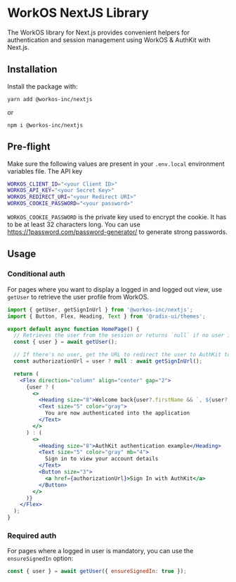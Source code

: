# WorkOS NextJS Library

The WorkOS library for Next.js provides convenient helpers for authentication and session management using WorkOS & AuthKit with Next.js.

## Installation

Install the package with:

```
yarn add @workos-inc/nextjs
```

or

```
npm i @workos-inc/nextjs
```

## Pre-flight

Make sure the following values are present in your `.env.local` environment variables file. The API key

```sh
WORKOS_CLIENT_ID="<your Client ID>"
WORKOS_API_KEY="<your Secret Key>"
WORKOS_REDIRECT_URI="<your Redirect URI>"
WORKOS_COOKIE_PASSWORD="<your password>"
```

`WORKOS_COOKIE_PASSWORD` is the private key used to encrypt the cookie. It has to be at least 32 characters long. You can use https://1password.com/password-generator/ to generate strong passwords.

## Usage

### Conditional auth

For pages where you want to display a logged in and logged out view, use `getUser` to retrieve the user profile from WorkOS.

```jsx
import { getUser, getSignInUrl } from '@workos-inc/nextjs';
import { Button, Flex, Heading, Text } from '@radix-ui/themes';

export default async function HomePage() {
  // Retrieves the user from the session or returns `null` if no user is signed in
  const { user } = await getUser();

  // If there's no user, get the URL to redirect the user to AuthKit to sign in
  const authorizationUrl = user ? null : await getSignInUrl();

  return (
    <Flex direction="column" align="center" gap="2">
      {user ? (
        <>
          <Heading size="8">Welcome back{user?.firstName && `, ${user?.firstName}`}</Heading>
          <Text size="5" color="gray">
            You are now authenticated into the application
          </Text>
        </>
      ) : (
        <>
          <Heading size="8">AuthKit authentication example</Heading>
          <Text size="5" color="gray" mb="4">
            Sign in to view your account details
          </Text>
          <Button size="3">
            <a href={authorizationUrl}>Sign In with AuthKit</a>
          </Button>
        </>
      )}
    </Flex>
  );
}
```

### Required auth

For pages where a logged in user is mandatory, you can use the `ensureSignedIn` option:

```jsx
const { user } = await getUser({ ensureSignedIn: true });
```
